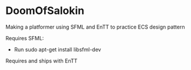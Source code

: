 # DoomOfSalokin
Making a platformer using SFML and EnTT to practice ECS design pattern

Requires SFML:
- Run sudo apt-get install libsfml-dev

Requires and ships with EnTT
